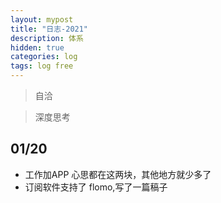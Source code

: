 ```yaml
---
layout: mypost
title: "日志-2021"
description: 体系
hidden: true
categories: log 
tags: log free
---
```

> 自洽

> 深度思考

## 01/20
- 工作加APP 心思都在这两块，其他地方就少多了
- 订阅软件支持了 flomo,写了一篇稿子